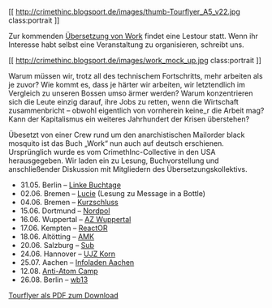 [[ http://crimethinc.blogsport.de/images/thumb-Tourflyer_A5_v22.jpg class:portrait ]]

Zur kommenden [Übersetzung von Work](http://crimethinc.blogsport.de/message-in-a-bottle) findet eine Lestour statt. Wenn ihr Interesse habt selbst eine Veranstaltung zu organisieren, schreibt uns.

[[ http://crimethinc.blogsport.de/images/work_mock_up.jpg class:portrait ]]

Warum müssen wir, trotz all des technischem Fortschritts, mehr arbeiten als je zuvor? Wie kommt es, dass je härter wir arbeiten, wir letztendlich im Vergleich zu unseren Bossen umso ärmer werden? Warum konzentrieren sich die Leute einzig darauf, ihre Jobs zu retten, wenn die Wirtschaft zusammenbricht – obwohl eigentlich von vornherein keine_r die Arbeit mag? Kann der Kapitalismus ein weiteres Jahrhundert der Krisen überstehen?

Übesetzt von einer Crew rund um den anarchistischen Mailorder black mosquito ist das Buch „Work“ nun auch auf deutsch erschienen. Ursprünglich wurde es vom CrimethInc-Collective in den USA herausgegeben. Wir laden ein zu Lesung, Buchvorstellung und anschließender Diskussion mit Mitgliedern des Übersetzungskollektivs.

- 31.05. Berlin – [Linke Buchtage](http://linkebuchtage.de)
- 02.06. Bremen – [Lucie](http://ab-geht-die-lucie.blogspot.de) (Lesung zu Message in a Bottle)
- 04.06. Bremen – [Kurzschluss](http://kurzschluss-bremen.de)
- 15.06. Dortmund – [Nordpol](http://www.nrdpl.org)
- 16.06. Wuppertal – [AZ Wuppertal](http://www.az-wuppertal.de)
- 17.06. Kempten – [ReactOR](https://react.or.ke)
- 18.06. Altötting – [AMK](http://amk-ev.org)
- 20.06. Salzburg – [Sub](http://subsalzburg.blogsport.eu)
- 24.06. Hannover – [UJZ Korn](http://www.ujz-korn.de)
- 25.07. Aachen – [Infoladen Aachen](http://infoladenaachen.blogsport.de)
- 12.08. [Anti-Atom Camp](https://antiatomcamp.nirgendwo.info/programm)
- 26.08. Berlin – [wb13](http://wb13.org)

[Tourflyer als PDF zum Download](http://crimethinc.blogsport.de/images/Tourflyer_A5.pdf)
